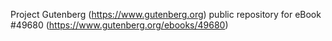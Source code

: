 Project Gutenberg (https://www.gutenberg.org) public repository for eBook #49680 (https://www.gutenberg.org/ebooks/49680)
